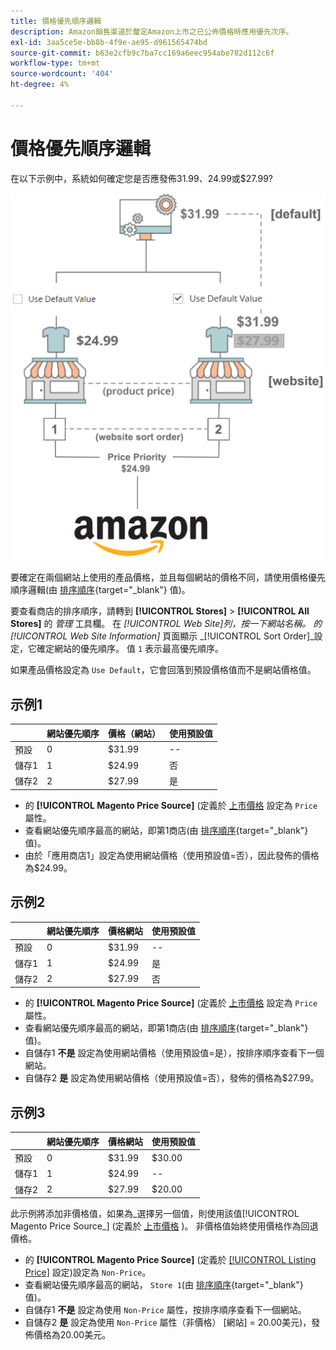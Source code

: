 ```yaml
---
title: 價格優先順序邏輯
description: Amazon銷售渠道於釐定Amazon上市之已公佈價格時應用優先次序。
exl-id: 3aa5ce5e-bb8b-4f9e-ae95-d961565474bd
source-git-commit: b63e2cfb9c7ba7cc169a6eec954abe782d112c6f
workflow-type: tm+mt
source-wordcount: '404'
ht-degree: 4%

---
```


# 價格優先順序邏輯

在以下示例中，系統如何確定您是否應發佈$31.99、$24.99或$27.99?

![商業價格範圍](assets/amazon-price-scope.png)

要確定在兩個網站上使用的產品價格，並且每個網站的價格不同，請使用價格優先順序邏輯(由 [排序順序](https://docs.magento.com/user-guide/stores/stores-all-create-view.html){target="_blank"} 值)。

要查看商店的排序順序，請轉到 **[!UICONTROL Stores]** > **[!UICONTROL All Stores]** 的 _管理_ 工具欄。 在 _[!UICONTROL Web Site]_列，按一下網站名稱。 的_[!UICONTROL Web Site Information]_ 頁面顯示 _[!UICONTROL Sort Order]_設定，它確定網站的優先順序。 值 `1` 表示最高優先順序。

如果產品價格設定為 `Use Default`，它會回落到預設價格值而不是網站價格值。

## 示例1

|  | 網站優先順序 | 價格（網站） | 使用預設值 |
|---|---|---|---|
| 預設 | 0 | $31.99 | -- |
| 儲存1 | 1 | $24.99 | 否 |
| 儲存2 | 2 | $27.99 | 是 |

- 的 **[!UICONTROL Magento Price Source]** (定義於 [上市價格](./listing-price.md) 設定為 `Price` 屬性。
- 查看網站優先順序最高的網站，即第1商店(由 [排序順序](https://docs.magento.com/user-guide/stores/stores-all-create-view.html){target="_blank"} 值)。
- 由於「應用商店1」設定為使用網站價格（使用預設值=否），因此發佈的價格為$24.99。

## 示例2

|  | 網站優先順序 | 價格網站 | 使用預設值 |
|---|---|---|---|
| 預設 | 0 | $31.99 | -- |
| 儲存1 | 1 | $24.99 | 是 |
| 儲存2 | 2 | $27.99 | 否 |

- 的 **[!UICONTROL Magento Price Source]** (定義於 [上市價格](./listing-price.md) 設定為 `Price` 屬性。
- 查看網站優先順序最高的網站，即第1商店(由 [排序順序](https://docs.magento.com/user-guide/stores/stores-all-create-view.html){target="_blank"} 值)。
- 自儲存1 **不是** 設定為使用網站價格（使用預設值=是），按排序順序查看下一個網站。
- 自儲存2 **是** 設定為使用網站價格（使用預設值=否），發佈的價格為$27.99。

## 示例3

|  | 網站優先順序 | 價格網站 | 使用預設值 |
|---|---|---|---|
| 預設 | 0 | $31.99 | $30.00 |
| 儲存1 | 1 | $24.99 | -- |
| 儲存2 | 2 | $27.99 | $20.00 |

此示例將添加非價格值，如果為_選擇另一個值，則使用該值[!UICONTROL Magento Price Source_] (定義於 [上市價格](./listing-price.md) )。 非價格值始終使用價格作為回退價格。

- 的 **[!UICONTROL Magento Price Source]** (定義於 [[!UICONTROL Listing Price]](./listing-price.md) 設定)設定為 `Non-Price`。
- 查看網站優先順序最高的網站， `Store 1`(由 [排序順序](https://docs.magento.com/user-guide/stores/stores-all-create-view.html){target="_blank"} 值)。
- 自儲存1 **不是** 設定為使用 `Non-Price` 屬性，按排序順序查看下一個網站。
- 自儲存2 **是** 設定為使用 `Non-Price` 屬性（非價格） [網站] = 20.00美元)，發佈價格為20.00美元。
